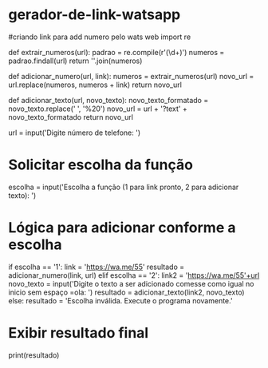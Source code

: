 # gerador-de-link-watsapp
#criando link para add numero pelo wats web
import re

def extrair_numeros(url):
    padrao = re.compile(r'(\d+)')
    numeros = padrao.findall(url)
    return ''.join(numeros)

def adicionar_numero(url, link):
    numeros = extrair_numeros(url)
    novo_url = url.replace(numeros, numeros + link)
    return novo_url

def adicionar_texto(url, novo_texto):
    novo_texto_formatado = novo_texto.replace(' ', '%20')
    novo_url = url + '?text' + novo_texto_formatado
    return novo_url

url = input('Digite número de telefone: ')

# Solicitar escolha da função
escolha = input('Escolha a função (1 para link pronto, 2 para adicionar texto): ')

# Lógica para adicionar conforme a escolha
if escolha == '1':
    link = 'https://wa.me/55'
    resultado = adicionar_numero(link, url)
elif escolha == '2':
    link2 = 'https://wa.me/55'+url
    novo_texto = input('Digite o texto a ser adicionado comesse como igual no inicio sem espaço =ola: ')
    resultado = adicionar_texto(link2, novo_texto)
else:
    resultado = 'Escolha inválida. Execute o programa novamente.'

# Exibir resultado final
print(resultado)
